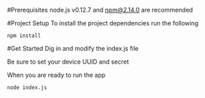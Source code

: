 #Prerequisites
node.js v0.12.7 and npm@2.14.0 are recommended

#Project Setup
To install the project dependencies run the following
```
npm install
```

#Get Started
Dig in and modify the index.js file

Be sure to set your device UUID and secret

When you are ready to run the app
```
node index.js
```
